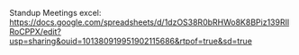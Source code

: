 Standup Meetings excel:
https://docs.google.com/spreadsheets/d/1dzOS38R0bRHWo8K8BPiz139RIlRoCPPX/edit?usp=sharing&ouid=101380919951902115686&rtpof=true&sd=true
